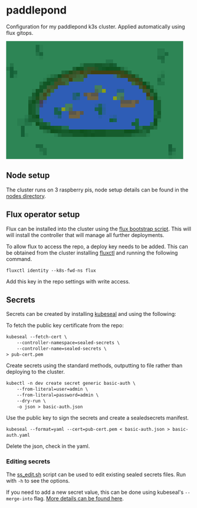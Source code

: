 # paddlepond

Configuration for my paddlepond k3s cluster. Applied automatically using flux gitops.

![paddlepond](paddlepond.png)

## Node setup

The cluster runs on 3 raspberry pis, node setup details can be found in the [nodes directory](nodes).

## Flux operator setup

Flux can be installed into the cluster using the [flux bootstrap script](kube/flux/bootstrap.sh). This will will install the controller that will manage all further deployments.

To allow flux to access the repo, a deploy key needs to be added. This can be obtained from the cluster installing [fluxctl](https://docs.fluxcd.io/en/1.19.0/references/fluxctl/) and running the following command.

    fluxctl identity --k8s-fwd-ns flux

Add this key in the repo settings with write access.

## Secrets

Secrets can be created by installing [kubeseal](https://github.com/bitnami-labs/sealed-secrets) and using the following:

To fetch the public key certificate from the repo:

    kubeseal --fetch-cert \
        --controller-namespace=sealed-secrets \
        --controller-name=sealed-secrets \
    > pub-cert.pem

Create secrets using the standard methods, outputting to file rather than deploying to the cluster.

    kubectl -n dev create secret generic basic-auth \
        --from-literal=user=admin \
        --from-literal=password=admin \
        --dry-run \
        -o json > basic-auth.json

Use the public key to sign the secrets and create a sealedsecrets manifest.

    kubeseal --format=yaml --cert=pub-cert.pem < basic-auth.json > basic-auth.yaml

Delete the json, check in the yaml.

### Editing secrets

The [ss_edit.sh](kube/ss_edit.sh) script can be used to edit existing sealed secrets files. Run with `-h` to see the options.

If you need to add a new secret value, this can be done using kubeseal's `--merge-into` flag. [More details can be found here](https://github.com/bitnami-labs/sealed-secrets#update-existing-secrets).
